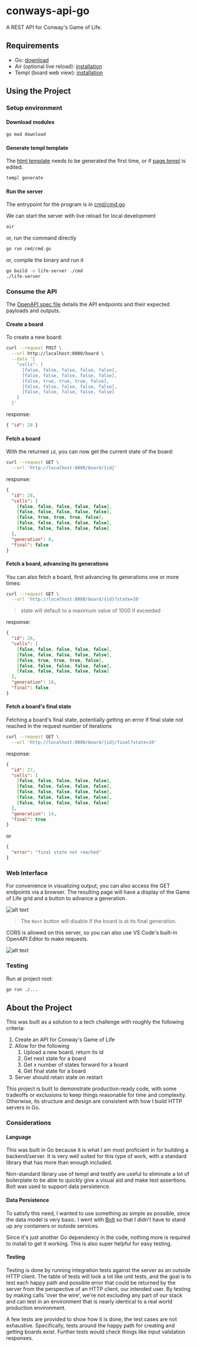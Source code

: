 # conways-api-go

A REST API for Conway's Game of Life.

## Requirements

- Go: [download](https://go.dev/dl/)
- Air (optional live reload): [installation](https://github.com/air-verse/air/tree/master?tab=readme-ov-file#via-go-install-recommended)
- Templ (board web view): [installation](https://templ.guide/quick-start/installation#go-install)

## Using the Project

### Setup environment

#### Download modules

```sh
go mod download
```

#### Generate templ template

The [html template](#web-interface) needs to be generated the first time, or if [page.templ](/web/page.templ) is edited.

```sh
templ generate
```

#### Run the server

The entrypoint for the program is in [cmd/cmd.go](/cmd/cmd.go)

We can start the server with live reload for local development

```sh
air
```

or, run the command directly

```sh
go run cmd/cmd.go
```

or, compile the binary and run it

```sh
go build -o life-server ./cmd
./life-server
```

### Consume the API

The [OpenAPI spec file](/openapi.yml) details the API endpoints and their expected payloads and outputs.

#### Create a board

To create a new board:

```sh
curl --request POST \
  --url http://localhost:8080/board \
  --data '{
    "cells": [
      [false, false, false, false, false],
      [false, false, false, false, false],
      [false, true, true, true, false],
      [false, false, false, false, false],
      [false, false, false, false, false]
    ]
  }'
```

response:

```json
{ "id": 28 }
```

#### Fetch a board

With the returned `id`, you can now get the current state of the board:

```sh
curl --request GET \
  --url 'http://localhost:8080/board/{id}'
```

response:

```json
{
  "id": 28,
  "cells": [
    [false, false, false, false, false],
    [false, false, false, false, false],
    [false, true, true, true, false],
    [false, false, false, false, false],
    [false, false, false, false, false]
  ],
  "generation": 0,
  "final": false
}
```

#### Fetch a board, advancing its generations

You can also fetch a board, first advancing its generations one or more times:

```sh
curl --request GET \
  --url 'http://localhost:8080/board/{id}?state=10'
```

> state will default to a maximum value of 1000 if exceeded

response:

```json
{
  "id": 28,
  "cells": [
    [false, false, false, false, false],
    [false, false, false, false, false],
    [false, true, true, true, false],
    [false, false, false, false, false],
    [false, false, false, false, false]
  ],
  "generation": 10,
  "final": false
}
```

#### Fetch a board's final state

Fetching a board's final state, potentially getting an error if final state not reached in the request number of iterations

```sh
curl --request GET \
  --url 'http://localhost:8080/board/{id}/final?state=10'
```

response:

```json
{
  "id": 27,
  "cells": [
    [false, false, false, false, false],
    [false, false, false, false, false],
    [false, false, false, false, false],
    [false, false, false, false, false],
    [false, false, false, false, false]
  ],
  "generation": 14,
  "final": true
}
```

or

```json
{
  "error": "final state not reached"
}
```

### Web Interface

For convenience in visualizing output, you can also access the GET endpoints via a browser. The resulting page will have a display of the Game of Life grid and a button to advance a generation.

![alt text](assets/browser.png)

> The `Next` button will disable if the board is at its final generation.

CORS is allowed on this server, so you can also use VS Code's built-in OpenAPI Editor to make requests.

![alt text](assets/vscode.png)

### Testing

Run at project root:

```sh
go run ./...
```

## About the Project

This was built as a solution to a tech challenge with roughly the following criteria:

1. Create an API for Conway's Game of Life
2. Allow for the following
   1. Upload a new board, return its id
   2. Get next state for a board
   3. Get x number of states forward for a board
   4. Get final state for a board
3. Server should retain state on restart

This project is built to demonstrate production-ready code, with some tradeoffs or exclusions to keep things reasonable for time and complexity. Otherwise, its structure and design are consistent with how I build HTTP servers in Go.

### Considerations

#### Language

This was built in Go because it is what I am most proficient in for building a backend/server. It is very well suited for this type of work, with a standard library that has more than enough included.

Non-standard library use of templ and testify are useful to eliminate a lot of boilerplate to be able to quickly give a visual aid and make test assertions. Bolt was used to support data persistence.

#### Data Persistence

To satisfy this need, I wanted to use something as simple as possible, since the data model is very basic. I went with [Bolt](https://github.com/etcd-io/bbolt) so that I didn't have to stand up any containers or outside services.

Since it's just another Go dependency in the code, nothing more is required to install to get it working. This is also super helpful for easy testing.

#### Testing

Testing is done by running integration tests against the server as an outside HTTP client. The table of tests will look a lot like unit tests, and the goal is to test each happy path and possible error that could be returned by the server from the perspective of an HTTP client, our intended user. By testing by making calls 'over the wire', we're not excluding any part of our stack and can test in an environment that is nearly identical to a real world production environment.

A few tests are provided to show how it is done, the test cases are not exhaustive. Specifically, tests around the happy path for creating and getting boards exist. Further tests would check things like input validation responses.
